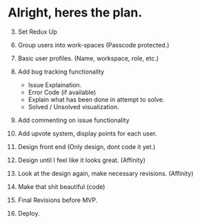 # Alright, heres the plan.

<!-- 1. Create server, add scripts -->

<!-- 2. Make empty file structure. -->

3. Set Redux Up

<!-- 4. Create Oauth authentication login for users. (Email/Password) -->

<!-- 5. Integrate SQL.  -->

6. Group users into work-spaces (Passcode protected.)

7. Basic user profiles. (Name, workspace, role, etc.)

8. Add bug tracking functionality
    - Issue Explaination.
    - Error Code (if available)
    - Explain what has been done in attempt to solve.
    - Solved / Unsolved visualization.

9. Add commenting on issue functionality    

10. Add upvote system, display points for each user.

12. Design front end (Only design, dont code it yet.)

13. Design until I feel like it looks great. (Affinity)

14. Look at the design again, make necessary revisions. (Affinity)

15. Make that shit beautiful (code)

16. Final Revisions before MVP.

17. Deploy.
